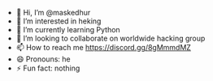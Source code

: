 - 👋 Hi, I’m @maskedhur
- 👀 I’m interested in heking
- 🌱 I’m currently learning Python
- 💞️ I’m looking to collaborate on worldwide hacking group
- 📫 How to reach me https://discord.gg/8gMmmdMZ
- 😄 Pronouns: he
- ⚡ Fun fact: nothing

<!---
maskedhur/maskedhur is a ✨ special ✨ repository because its `README.md` (this file) appears on your GitHub profile.
You can click the Preview link to take a look at your changes.
--->
